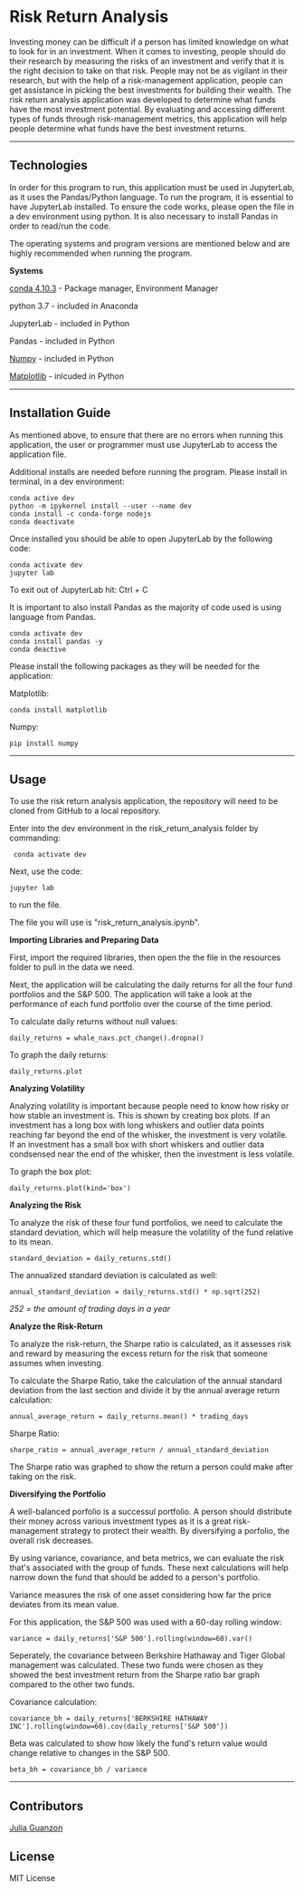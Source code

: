 # Risk Return Analysis

Investing money can be difficult if a person has limited knowledge on what to look for in an investment. When it comes to investing, people should do their research by measuring the risks of an investment and verify that it is the right decision to take on that risk. People may not be as vigilant in their research, but with the help of a risk-management application, people can get assistance in picking the best investments for building their wealth. The risk return analysis application was developed to determine what funds have the most investment potential. By evaluating and accessing different types of funds through risk-management metrics, this application will help people determine what funds have the best investment returns.

---

## Technologies

In order for this program to run, this application must be used in JupyterLab, as it uses the Pandas/Python language. To run the program, it is essential to have JupyterLab installed. To ensure the code works, please open the file in a dev environment using python. It is also necessary to install Pandas in order to read/run the code.

The operating systems and program versions are mentioned below and are highly recommended when running the program.

**Systems**

[conda 4.10.3](https://docs.anaconda.com/anaconda/install/index.html) - Package manager, Environment Manager

python 3.7 - included in Anaconda

JupyterLab - included in Python 

Pandas - included in Python

[Numpy](https://numpy.org/doc/stable/) - included in Python

[Matplotlib](https://matplotlib.org/stable/users/installing.html) - inlcuded in Python


---

## Installation Guide

As mentioned above, to ensure that there are no errors when running this application, the user or programmer must use JupyterLab to access the application file. 

Additional installs are needed before running the program. Please install in terminal, in a dev environment:

```JupyterLab
conda active dev
python -m ipykernel install --user --name dev
conda install -c conda-forge nodejs
conda deactivate

```
Once installed you should be able to open JupyterLab by the following code:

```
conda activate dev
jupyter lab
```

To exit out of JupyterLab hit: Ctrl + C

It is important to also install Pandas as the majority of code used is using language from Pandas.

```
conda activate dev
conda install pandas -y
conda deactive
```

Please install the following packages as they will be needed for the application:

Matplotlib:

```
conda install matplotlib
```

Numpy:

```
pip install numpy
```

---

## Usage

To use the risk return analysis application, the repository will need to be cloned from GitHub to a local repository. 

Enter into the dev environment in the risk_return_analysis folder by commanding: 

```
 conda activate dev
```
Next, use the code:

```
jupyter lab
```

to run the file.

The file you will use is "risk_return_analysis.ipynb".

**Importing Libraries and Preparing Data**

First, import the required libraries, then open the the file in the resources folder to pull in the data we need.

Next, the application will be calculating the daily returns for all the four fund portfolios and the S&P 500. The application will take a look at the performance of each fund portfolio over the course of the time period.

To calculate daily returns without null values:
```
daily_returns = whale_navs.pct_change().dropna()
```

To graph the daily returns:
```
daily_returns.plot
```

**Analyzing Volatility**

Analyzing volatility is important because people need to know how risky or how stable an investment is. This is shown by creating box plots. If an investment has a long box with long whiskers and outlier data points reaching far beyond the end of the whisker, the investment is very volatile. If an investment has a small box with short whiskers and outlier data condsensed near the end of the whisker, then the investment is less volatile.

To graph the box plot:
```
daily_returns.plot(kind='box')
```

**Analyzing the Risk**

To analyze the risk of these four fund portfolios, we need to calculate the standard deviation, which will help measure the volatility of the fund relative to its mean.

```
standard_deviation = daily_returns.std()
```

The annualized standard deviation is calculated as well:

```
annual_standard_deviation = daily_returns.std() * np.sqrt(252)
```

*252 = the amount of trading days in a year*


**Analyze the Risk-Return**

To analyze the risk-return, the Sharpe ratio is calculated, as it assesses risk and reward by measuring the excess return for the risk that someone assumes when investing.

To calculate the Sharpe Ratio, take the calculation of the annual standard deviation from the last section and divide it by the annual average return calculation:

```
annual_average_return = daily_returns.mean() * trading_days
```

Sharpe Ratio:

```
sharpe_ratio = annual_average_return / annual_standard_deviation 
```

The Sharpe ratio was graphed to show the return a person could make after taking on the risk.



**Diversifying the Portfolio**

A well-balanced porfolio is a successul portfolio. A person should distribute their money across various investment types as it is a great risk-management strategy to protect their wealth. By diversifying a porfolio, the overall risk decreases.

By using variance, covariance, and beta metrics, we can evaluate the risk that's associated with the group of funds. These next calculations will help narrow down the fund that should be added to a person's portfolio.

Variance measures the risk of one asset considering how far the price deviates from its mean value.

For this application, the S&P 500 was used with a 60-day rolling window:

```
variance = daily_returns['S&P 500'].rolling(window=60).var()

```

Seperately, the covariance between Berkshire Hathaway and Tiger Global management was calculated. These two funds were chosen as they showed the best investment return from the Sharpe ratio bar graph compared to the other two funds.

Covariance calculation:
```
covariance_bh = daily_returns['BERKSHIRE HATHAWAY INC'].rolling(window=60).cov(daily_returns['S&P 500'])
```

Beta was calculated to show how likely the fund's return value would change relative to changes in the S&P 500.

```
beta_bh = covariance_bh / variance
```


---

## Contributors

[Julia Guanzon](www.linkedin.com/in/julia-guanzon)

## License

MIT License
